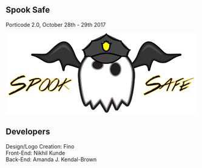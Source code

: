  ## Spook Safe
 
 Porticode 2.0, October 28th - 29th 2017
 
 ![Alt Spook Safe](img/logo.png)
 
 
 
 ## Developers
 
 Design/Logo Creation: Fino<br />
 Front-End: Nikhil Kunde<br />
 Back-End: Amanda J. Kendal-Brown
